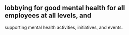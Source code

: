 ## lobbying for good mental health for all employees at all levels, and

supporting mental health activities, initiatives, and events.